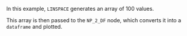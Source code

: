 In this example, `LINSPACE` generates an array of 100 values. 

This array is then passed to the `NP_2_DF` node, which converts it into a `dataframe` and plotted.
